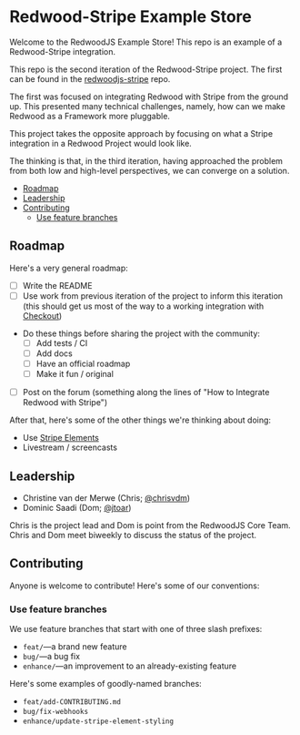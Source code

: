 # Redwood-Stripe Example Store

Welcome to the RedwoodJS Example Store!
This repo is an example of a Redwood-Stripe integration.

This repo is the second iteration of the Redwood-Stripe project.
The first can be found in the [redwoodjs-stripe](https://github.com/chrisvdm/redwoodjs-stripe) repo.

The first was focused on integrating Redwood with Stripe from the ground up.
This presented many technical challenges, namely, how can we make Redwood as a Framework more pluggable.

This project takes the opposite approach by focusing on what a Stripe integration in a Redwood Project would look like.

The thinking is that, in the third iteration, having approached the problem from both low and high-level perspectives, we can converge on a solution.

  - [Roadmap](#roadmap)
  - [Leadership](#leadership)
  - [Contributing](#contributing)
    - [Use feature branches](#use-feature-branches)

## Roadmap

Here's a very general roadmap:

- [ ] Write the README
- [ ] Use work from previous iteration of the project to inform this iteration (this should get us most of the way to a working integration with [Checkout](https://stripe.com/payments/checkout))
- Do these things before sharing the project with the community:
  - [ ] Add tests / CI
  - [ ] Add docs
  - [ ] Have an official roadmap
  - [ ] Make it fun / original
- [ ] Post on the forum (something along the lines of "How to Integrate Redwood with Stripe")

After that, here's some of the other things we're thinking about doing:

- Use [Stripe Elements](https://stripe.com/payments/elements)
- Livestream / screencasts

## Leadership

- Christine van der Merwe (Chris; [@chrisvdm](https://github.com/chrisvdm))
- Dominic Saadi (Dom; [@jtoar](https://github.com/jtoar))

Chris is the project lead and Dom is point from the RedwoodJS Core Team.
Chris and Dom meet biweekly to discuss the status of the project.

## Contributing

Anyone is welcome to contribute! Here's some of our conventions:

### Use feature branches

We use feature branches that start with one of three slash prefixes:

- `feat/`—a brand new feature
- `bug/`—a bug fix
- `enhance/`—an improvement to an already-existing feature

Here's some examples of goodly-named branches:

- `feat/add-CONTRIBUTING.md`
- `bug/fix-webhooks`
- `enhance/update-stripe-element-styling`
